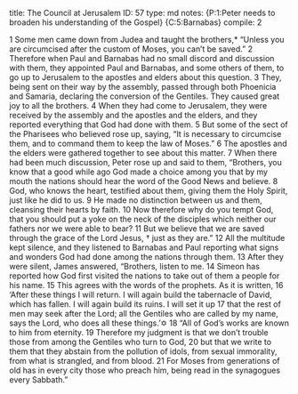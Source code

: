 title:          The Council at Jerusalem
ID:             57
type:           md
notes:          {P:1:Peter needs to broaden his understanding of the Gospel}
                {C:5:Barnabas}
compile:        2


 1 Some men came down from Judea and taught the brothers,* “Unless you are circumcised after the custom of Moses, you can’t be saved.” 2 Therefore when Paul and Barnabas had no small discord and discussion with them, they appointed Paul and Barnabas, and some others of them, to go up to Jerusalem to the apostles and elders about this question. 3 They, being sent on their way by the assembly, passed through both Phoenicia and Samaria, declaring the conversion of the Gentiles. They caused great joy to all the brothers. 4 When they had come to Jerusalem, they were received by the assembly and the apostles and the elders, and they reported everything that God had done with them.
5 But some of the sect of the Pharisees who believed rose up, saying, “It is necessary to circumcise them, and to command them to keep the law of Moses.”
6 The apostles and the elders were gathered together to see about this matter. 7 When there had been much discussion, Peter rose up and said to them, “Brothers, you know that a good while ago God made a choice among you that by my mouth the nations should hear the word of the Good News and believe. 8 God, who knows the heart, testified about them, giving them the Holy Spirit, just like he did to us. 9 He made no distinction between us and them, cleansing their hearts by faith. 10 Now therefore why do you tempt God, that you should put a yoke on the neck of the disciples which neither our fathers nor we were able to bear? 11 But we believe that we are saved through the grace of the Lord Jesus, † just as they are.”
12 All the multitude kept silence, and they listened to Barnabas and Paul reporting what signs and wonders God had done among the nations through them. 13 After they were silent, James answered, “Brothers, listen to me. 14 Simeon has reported how God first visited the nations to take out of them a people for his name. 15 This agrees with the words of the prophets. As it is written,
16 ‘After these things I will return.
I will again build the tabernacle of David, which has fallen.
I will again build its ruins.
I will set it up 17 that the rest of men may seek after the Lord;
all the Gentiles who are called by my name,
says the Lord, who does all these things.’✡
18 “All of God’s works are known to him from eternity. 19 Therefore my judgment is that we don’t trouble those from among the Gentiles who turn to God, 20 but that we write to them that they abstain from the pollution of idols, from sexual immorality, from what is strangled, and from blood. 21 For Moses from generations of old has in every city those who preach him, being read in the synagogues every Sabbath.” 